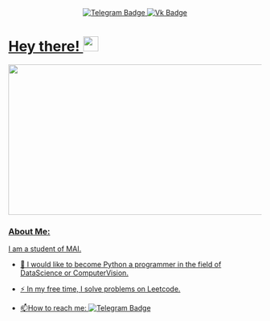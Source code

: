 <div id="badges" align="center">
  <a href="https://t.me/Al3xandrr">
    <img src="https://img.shields.io/badge/Telegram-black?style=for-the-badge&logo=telegram&logoColor=white" alt="Telegram Badge"/>
  </a>
  <a href="https://vk.com/4lexandrrr">
    <img src="https://img.shields.io/badge/Vk-blue?style=for-the-badge&logo=vk&logoColor=white" alt="Vk Badge"/>
</div>
  
<div id="counter" align="center">
  <img src="https://komarev.com/ghpvc/?username=4lexandrr&style=flat-square&color=blue" alt=""/>
</div>

<h1>
  Hey there!
  <img src="https://media.giphy.com/media/hvRJCLFzcasrR4ia7z/giphy.gif" width="30px"/>
</h1>

<div align="center">
  <img src="https://media.giphy.com/media/dWesBcTLavkZuG35MI/giphy.gif" width="600" height="300"/>
</div>
 
 ### About Me:
 I am a student of MAI.
  - :telescope: I would like to become Python a programmer in the field of DataScience or ComputerVision.
  
  - :zap: In my free time, I solve problems on Leetcode.

  - :mailbox:How to reach me: [![Telegram Badge](https://img.shields.io/badge/Telegram-blue?style=flat&logo=Telegram&logoColor=white)](https://t.me/Al3xandrr)
